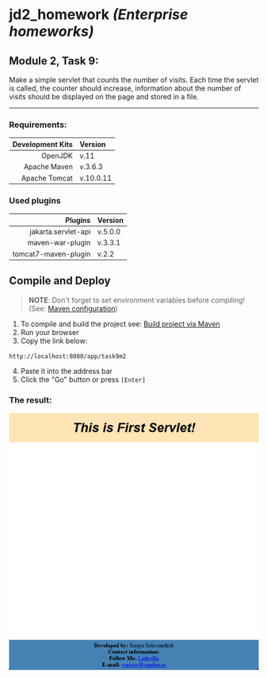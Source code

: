 # jd2_homework *(Enterprise homeworks)*

## Module 2, Task 9:
Make a simple servlet that counts the number of visits.
Each time the servlet is called, the counter should increase,
information about the number of visits should be displayed on
the page and stored in a file.

---

### Requirements:
**Development Kits** | **Version**
--: | :--
OpenJDK | v.11
Apache Maven | v.3.6.3
Apache Tomcat | v.10.0.11

### Used plugins
**Plugins** | **Version**
--: | :--
jakarta.servlet-api | v.5.0.0
maven-war-plugin | v.3.3.1
tomcat7-maven-plugin | v.2.2

## Compile and Deploy
> **NOTE**: Don't forget to set environment variables before compiling! (See: [Maven configuration][1])

1. To compile and build the project see: [Build project via Maven][2]
2. Run your browser
3. Copy the link below:

``` url
http://localhost:8080/app/task9m2
``` 
4. Paste it into the address bar
5. Click the "Go" button or press `[Enter]`

### The result:
![Result][3]

<!--
* [Maven configuration][1]
* [Build project via Maven][2]
-->

[1]: https://github.com/yoricsv/001_JMaven_/blob/master/res/read/Maven_Configuration.md
[2]: https://github.com/yoricsv/002_JMvnWebapp_/blob/master/README.md
[3]: tmp/img/task8_mod2.png
